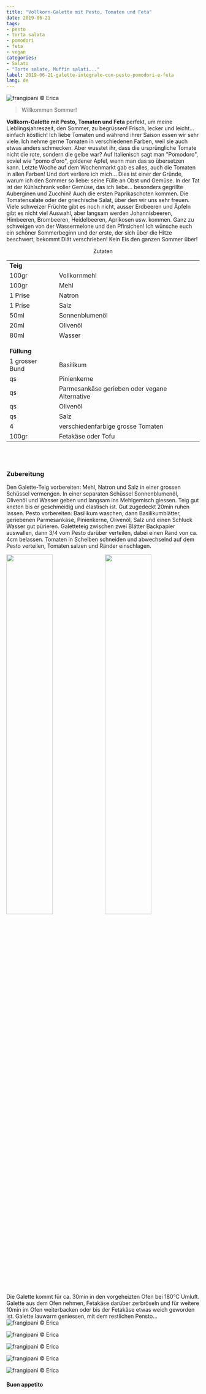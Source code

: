 ```yaml
---
title: "Vollkorn-Galette mit Pesto, Tomaten und Feta"
date: 2019-06-21
tags:
- pesto
- torta salata
- pomodori
- feta
- vegan
categories:
- Salato
- "Torte salate, Muffin salati..."
label: 2019-06-21-galette-integrale-con-pesto-pomodori-e-feta
lang: de
---
```

![](../2019-06-21-galette-integrale-con-pesto-pomodori-e-feta/header.jpeg "frangipani © Erica")

> Willkommen Sommer!

**Vollkorn-Galette mit Pesto, Tomaten und Feta** perfekt, um meine Lieblingsjahreszeit, den Sommer, zu begrüssen! Frisch, lecker und leicht... einfach köstlich! Ich liebe Tomaten und während ihrer Saison essen wir sehr viele. Ich nehme gerne Tomaten in verschiedenen Farben, weil sie auch etwas anders schmecken. Aber wusstet ihr, dass die ursprüngliche Tomate nicht die rote, sondern die gelbe war? Auf Italienisch sagt man "Pomodoro", soviel wie "pomo d'oro", goldener Apfel, wenn man das so übersetzen kann. Letzte Woche auf dem Wochenmarkt gab es alles, auch die Tomaten in allen Farben! Und dort verliere ich mich... Dies ist einer der Gründe, warum ich den Sommer so liebe: seine Fülle an Obst und Gemüse. In der Tat ist der Kühlschrank voller Gemüse, das ich liebe... besonders gegrillte Auberginen und Zucchini! Auch die ersten Paprikaschoten kommen. Die Tomatensalate oder der griechische Salat, über den wir uns sehr freuen. Viele schweizer Früchte gibt es noch nicht, ausser Erdbeeren und Äpfeln gibt es nicht viel Auswahl, aber langsam werden Johannisbeeren, Himbeeren, Brombeeren, Heidelbeeren, Aprikosen usw. kommen. Ganz zu schweigen von der Wassermelone und den Pfirsichen!
Ich wünsche euch ein schöner Sommerbeginn und der erste, der sich über die Hitze beschwert, bekommt Diät verschrieben! Kein Eis den ganzen Sommer über!

<div id="wrapper" style="text-align: center">
  <div id="yourdiv" style="display: inline-block;">
    <div class="ingredients" itemscope itemtype="http://schema.org/Recipe">
      <span itemprop="name" style="display:none;">Vollkorn-Galette mit Pesto, Tomaten und Feta</span>
      <span itemprop="recipeCategory" style="display:none;">Herzhaftes</span>
      <img itemprop="image" style="display:none;" class="ignore-gallery-item" src="../2019-06-21-galette-integrale-con-pesto-pomodori-e-feta/header.jpeg"/>
      <span itemprop="author" style="display:none;">Erica Raiano</span>
      <span itemprop="description" style="display:none;">Vollkorn-Galette mit Pesto, Tomaten und Feta perfekt, um meine Lieblingsjahreszeit, den Sommer, zu begrüssen! Frisch, lecker und leicht...</span>
      <div class="ingredients-title">Zutaten</div>
      <table>
        <tbody>
          <tr>
            <td colspan="2"><b>Teig</b></td>
          </tr>
          <tr itemprop="recipeIngredient">
            <td>100gr</td>
            <td>Vollkornmehl</td>
          </tr>
          <tr itemprop="recipeIngredient">
            <td>100gr</td>
            <td>Mehl</td>
          </tr>
          <tr itemprop="recipeIngredient">
            <td>1 Prise</td>
            <td>Natron</td>
          </tr>
          <tr itemprop="recipeIngredient">
            <td>1 Prise</td>
            <td>Salz</td>
          </tr>
          <tr itemprop="recipeIngredient">
            <td>50ml</td>
            <td>Sonnenblumenöl</td>
          </tr>
          <tr itemprop="recipeIngredient">
            <td>20ml</td>
            <td>Olivenöl</td>
          </tr>
          <tr itemprop="recipeIngredient">
            <td>80ml</td>
            <td>Wasser</td>
          </tr>
          <tr style="height: 15px;"></tr>
          <tr>          
            <td colspan="2"><b>Füllung</b></td>
          </tr>
          <tr itemprop="recipeIngredient">
            <td>1 grosser Bund</td>
            <td>Basilikum</td>
          </tr>
          <tr itemprop="recipeIngredient">
            <td>qs</td>
            <td>Pinienkerne</td>
          </tr>
          <tr itemprop="recipeIngredient">
            <td>qs</td>
            <td>Parmesankäse gerieben oder vegane Alternative</td>
          </tr>
          <tr itemprop="recipeIngredient">
            <td>qs</td>
            <td>Olivenöl</td>
          </tr>
          <tr itemprop="recipeIngredient">
            <td>qs</td>
            <td>Salz</td>
          </tr>
          <tr itemprop="recipeIngredient">
            <td>4</td>
            <td>verschiedenfarbige grosse Tomaten</td>
          </tr>
          <tr itemprop="recipeIngredient">
            <td>100gr</td>
            <td>Fetakäse oder Tofu</td>
          </tr>
        </tbody>
      </table>
      <br></br>
    </div>
  </div>
</div>


<h3>
  <font color="grey">
    <i class="fa-solid fa-gears"></i>
  </font> Zubereitung
</h3>

Den Galette-Teig vorbereiten: Mehl, Natron und Salz in einer grossen Schüssel vermengen. In einer separaten Schüssel Sonnenblumenöl, Olivenöl und Wasser geben und langsam ins Mehlgemisch giessen. Teig gut kneten bis er geschmeidig und elastisch ist. Gut zugedeckt 20min ruhen lassen. Pesto vorbereiten: Basilikum waschen, dann Basilikumblätter, geriebenen Parmesankäse, Pinienkerne, Olivenöl, Salz und einen Schluck Wasser gut pürieren. 
Galetteteig zwischen zwei Blätter Backpapier auswallen, dann 3/4 vom Pesto darüber verteilen, dabei einen Rand von ca. 4cm belassen. Tomaten in Scheiben schneiden und abwechselnd auf dem Pesto verteilen, Tomaten salzen und Ränder einschlagen.
<p>
  <div style="width: 100%; margin-bottom: 0">
    <img style="float: left; width: 49%; margin-right: 1%" src="../2019-06-21-galette-integrale-con-pesto-pomodori-e-feta/pesto.jpeg" alt="" title="frangipani © Erica" />
    <img style="float: left; width: 49%; margin-left: 1%" src="../2019-06-21-galette-integrale-con-pesto-pomodori-e-feta/teglia.jpeg" alt="" title="frangipani © Erica" />
    <div style="clear: both"></div>
  </div>
</p>

Die Galette kommt für ca. 30min in den vorgeheizten Ofen bei 180°C Umluft. Galette aus dem Ofen nehmen, Fetakäse darüber zerbröseln und für weitere 10min im Ofen weiterbacken oder bis der Fetakäse etwas weich geworden ist. Galette lauwarm geniessen, mit dem restlichen Pensto...
![](../2019-06-21-galette-integrale-con-pesto-pomodori-e-feta/risultato1.jpeg "frangipani © Erica")

![](../2019-06-21-galette-integrale-con-pesto-pomodori-e-feta/risultato2.jpeg "frangipani © Erica")

![](../2019-06-21-galette-integrale-con-pesto-pomodori-e-feta/risultato3.jpeg "frangipani © Erica")

![](../2019-06-21-galette-integrale-con-pesto-pomodori-e-feta/risultato4.jpeg "frangipani © Erica")

![](../2019-06-21-galette-integrale-con-pesto-pomodori-e-feta/risultato5.jpeg "frangipani © Erica")

<h4>Buon appetito
  <font color="red">
    <i class="fa-regular fa-face-smile"></i>
  </font>
</h4>
